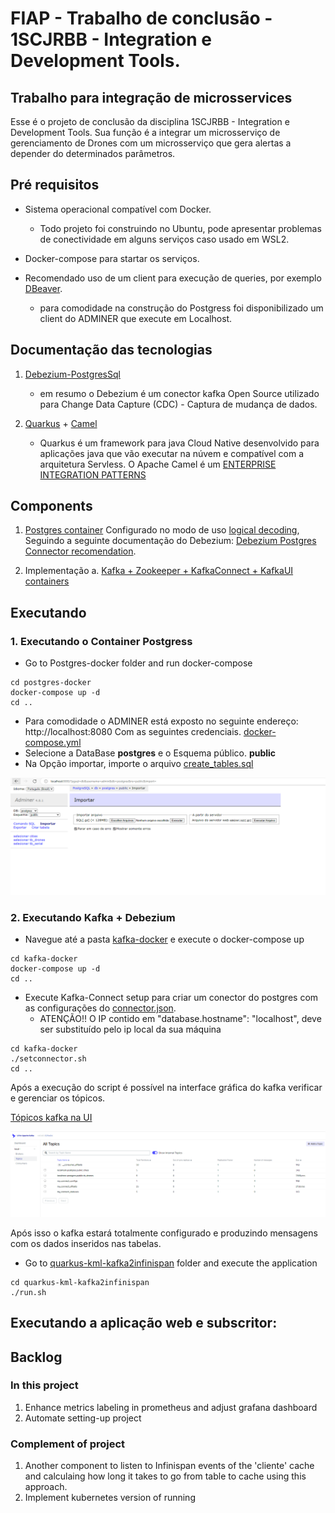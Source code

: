 # FIAP - Trabalho de conclusão - 1SCJRBB -  Integration e Development Tools.

## Trabalho para integração de microsservices

Esse é o projeto de conclusão da disciplina 1SCJRBB -  Integration e Development Tools. Sua função é a integrar um microsserviço de gerenciamento de Drones com um microsserviço que gera alertas a depender do determinados parâmetros.

## Pré requisitos

* Sistema operacional compatível com Docker. 
	* Todo projeto foi construindo no Ubuntu, pode apresentar problemas de conectividade em alguns serviços caso usado em WSL2.

* Docker-compose para startar os serviços.

* Recomendado uso de um client para execução de queries, por exemplo [DBeaver](https://dbeaver.io/download/).
	* para comodidade na construção do Postgress foi disponibilizado um client do ADMINER que execute em Localhost.

## Documentação das tecnologias


1. [Debezium-PostgresSql](https://debezium.io/documentation/reference/stable/connectors/postgresql.html) 
	* em resumo o Debezium é um conector kafka Open Source utilizado para Change Data Capture (CDC) - Captura de mudança de dados.
	
2. [Quarkus](https://quarkus.io/about/) + [Camel](https://camel.apache.org/manual/faq/what-is-camel.html)
	* Quarkus é um framework para java Cloud Native desenvolvido para aplicações java que vão executar na núvem e compatível com a arquitetura Servless. O Apache Camel é um [ENTERPRISE INTEGRATION PATTERNS](https://camel.apache.org/components/3.18.x/eips/enterprise-integration-patterns.html)

## Components

1. [Postgres container](./postgres-docker/docker-compose.yml) Configurado no modo de uso [logical decoding](https://www.postgresql.org/docs/current/logicaldecoding-explanation.html), Seguindo a seguinte documentação do Debezium: [Debezium Postgres Connector recomendation](https://debezium.io/documentation/reference/stable/connectors/postgresql.html).


4.  Implementação 
  a. [Kafka + Zookeeper + KafkaConnect + KafkaUI containers](./kafka-docker/docker-compose.yml)

## Executando

### 1. Executando o Container Postgress
* Go to Postgres-docker folder and run docker-compose
```shell script
cd postgres-docker
docker-compose up -d
cd ..
```

* Para comodidade o ADMINER está exposto no seguinte endereço: http://localhost:8080 Com as seguintes credenciais. [docker-compose.yml](./postgres-docker/docker-compose.yml) 
* Selecione a DataBase **postgres** e o Esquema público. **public**
* Na Opção importar, importe o arquivo [create_tables.sql](postgres-docker\sql\create_tables.sql)

![Importar Comandos](Imagens\importarComandosSQl.png)

### 2. Executando Kafka + Debezium
* Navegue até a pasta [kafka-docker](./kafka-docker/) e execute o docker-compose up
```shell script
cd kafka-docker
docker-compose up -d
cd ..
```
* Execute Kafka-Connect setup para criar um conector do postgres com as configurações do [connector.json](./kafka-docker/connector.json).
  * ATENÇÃO!! O IP contido em     "database.hostname": "localhost",   deve ser substituído pelo ip local da sua máquina

```shell script
cd kafka-docker
./setconnector.sh
cd ..
```

Após a execução do script é possível na interface gráfica do kafka verificar e gerenciar os tópicos.

[Tópicos kafka na UI](http://localhost:8180/ui/clusters/local/topics)

![Kakfa-ui](.\Imagens\Kakfa-ui.png)

Após isso o kafka estará totalmente configurado e produzindo mensagens com os dados inseridos nas tabelas. 

* Go to [quarkus-kml-kafka2infinispan](./quarkus-kml-kafka2infinispan/) folder and execute the application
```shell script
cd quarkus-kml-kafka2infinispan
./run.sh
```

## Executando a aplicação web e subscritor:



## Backlog
### In this project
1. Enhance metrics labeling in prometheus and adjust grafana dashboard
2. Automate setting-up project

### Complement of project
1. Another component to listen to Infinispan events of the 'cliente' cache and calculaing how long it takes to go from table to cache using this approach.
2. Implement kubernetes version of running
